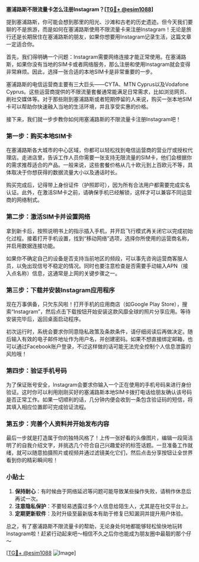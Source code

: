 **塞浦路斯不限流量卡怎么注册Instagram？[[TG💪+ @esim1088](https://t.me/s/esim1088)]**

提到塞浦路斯，你可能会想到那里的阳光、沙滩和古老的历史遗迹。但今天我们要聊的不是旅游，而是如何在塞浦路斯使用不限流量卡来注册Instagram！无论是旅行还是长期居住在塞浦路斯的朋友，如果你想要用Instagram记录生活，这篇文章一定适合你。

首先，我们得明确一个问题：Instagram需要网络连接才能正常使用。在塞浦路斯，如果你没有当地的SIM卡或者网络服务，那么注册和使用Instagram就会变得非常麻烦。因此，选择一张合适的本地SIM卡是非常重要的一步。

塞浦路斯的电信运营商主要有三大巨头——CYTA、MTN Cyprus以及Vodafone Cyprus。这些运营商提供的不限流量套餐通常能满足日常需求，比如浏览网页、刷社交媒体等。对于那些刚到塞浦路斯或者短期停留的人来说，购买一张本地SIM卡可以帮助你快速融入当地的生活环境，并且享受实惠的价格。

接下来，我们就一步步教你如何用塞浦路斯的不限流量卡注册Instagram吧！

### 第一步：购买本地SIM卡

在塞浦路斯各大城市的中心区域，你都可以轻松找到电信运营商的营业厅或授权代理店。走进店里，告诉工作人员你需要一张支持无限流量的SIM卡，他们会根据你的需求推荐适合的产品。一般来说，这些套餐价格从几十欧元到上百欧元不等，具体取决于你想获得的数据流量大小以及通话时长。

购买完成后，记得带上身份证件（护照即可），因为所有合法用户都需要完成实名认证。此外，在激活SIM卡之前，请确保手机已经解锁，这样才可以兼容不同运营商的网络制式。

### 第二步：激活SIM卡并设置网络

拿到新卡后，按照说明书上的指示插入手机，并开启飞行模式再关闭它以完成初始化过程。接着打开手机设置，找到“移动网络”选项，选择你所使用的运营商名称，并启用数据连接功能。

如果你不确定自己的设备是否支持当前地区的频段，可以事先咨询运营商客服人员，以免出现信号不稳定的情况。同时也要注意检查是否需要手动输入APN（接入点名称）信息，这通常是上网的关键步骤之一。

### 第三步：下载并安装Instagram应用程序

现在万事俱备，只欠东风啦！打开手机的应用商店（如Google Play Store），搜索“Instagram”，然后点击下载按钮开始安装这款风靡全球的照片分享应用。等待安装完毕后，返回桌面启动程序。

初次运行时，系统会要求你同意隐私政策及条款条件，请仔细阅读后再做决定。随后输入有效的电子邮件地址作为用户名，并创建密码。如果不想直接绑定邮箱，也可以通过Facebook账户登录，不过这样做的话可能无法完全控制个人信息泄露的风险哦！

### 第四步：验证手机号码

为了保证账号安全，Instagram会要求你输入一个正在使用的手机号码来进行身份验证。这时你可以利用刚刚买好的塞浦路斯本地SIM卡拨打电话给朋友确认该号码是否正常工作。如果一切顺利的话，几分钟内便会收到一条包含验证码的短信，将其填入相应位置即可完成验证流程。

### 第五步：完善个人资料并开始发布内容

最后一步就是打造属于你的独特风格了！上传一张好看的头像图片，编辑一段简洁明了的自我介绍文字，并挑选几个符合自己兴趣爱好的标签话题。一旦准备工作就绪，就可以随意拍摄照片或视频并通过滤镜美化它们，然后点击分享按钮让全世界看到你的精彩瞬间啦！

### 小贴士

1. **保持耐心**：有时候由于网络延迟等问题可能导致某些操作失败，请稍作休息后再试一次。
2. **注意隐私保护**：不要轻易透露过多个人信息给陌生人，尤其是在社交平台上。
3. **定期更新软件**：及时升级至最新版本有助于修复已知漏洞并提升用户体验。

总之，有了塞浦路斯不限流量卡的帮助，无论身处何地都能够轻松愉快地玩转Instagram啦！赶紧行动起来吧～相信不久之后你也能成为朋友圈中最靓的那个仔～

[[TG💪+ @esim1088](https://t.me/s/esim1088) ![Image](https://i.postimg.cc/4NQfJmqS/Snipaste-2025-05-13-00-14-12.png)]